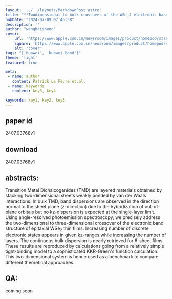 ```yaml
---
layout: '../../layouts/MarkdownPost.astro'
title: "**Twodimensional to bulk crossover of the WSe_2 electronic band structure**"
pubDate: "2024-07-09 07:46:38"
description: ''
author: "wanghaisheng"
cover:
    url: 'https://www.apple.com.cn/newsroom/images/product/homepod/standard/Apple-HomePod-hero-230118_big.jpg.large_2x.jpg'
    square: 'https://www.apple.com.cn/newsroom/images/product/homepod/standard/Apple-HomePod-hero-230118_big.jpg.large_2x.jpg'
    alt: 'cover'
tags: "['huawei', 'huawei band']"
theme: 'light'
featured: true

meta:
 - name: author
   content: Patrick Le Fèvre et.al.
 - name: keywords
   content: key3, key4

keywords: key1, key2, key3
---
```


## paper id
2407.03768v1
## download
[2407.03768v1](http://arxiv.org/abs/2407.03768v1)
## abstracts:
Transition Metal Dichalcogenides (TMD) are layered materials obtained by stacking two-dimensional sheets weakly bonded by van der Waals interactions. In bulk TMD, band dispersions are observed in the direction normal to the sheet plane (z-direction) due to the hybridization of out-of-plane orbitals but no kz-dispersion is expected at the single-layer limit. Using angle-resolved photoemission spectroscopy, we precisely address the two-dimensional to three-dimensional crossover of the electronic band structure of epitaxial WSe$_2$ thin films. Increasing number of discrete electronic states appears in given kz-ranges while increasing the number of layers. The continuous bulk dispersion is nearly retrieved for 6-sheet films. These results are reproduced by calculations going from a relatively simple tight-binding model to a sophisticated KKR-Green's function calculation. This two-dimensional system is hence used as a benchmark to compare different theoretical approaches.
## QA:
coming soon
